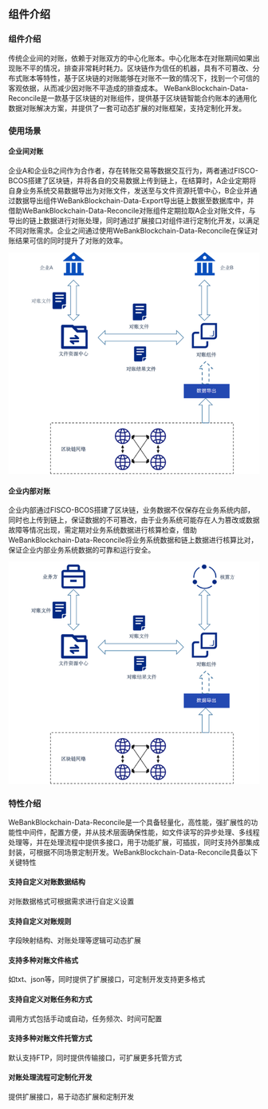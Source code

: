 ## 组件介绍

### 组件介绍

传统企业间的对账，依赖于对账双方的中心化账本。中心化账本在对账期间如果出现账不平的情况，排查非常耗时耗力。区块链作为信任的机器，具有不可篡改、分布式账本等特性，基于区块链的对账能够在对账不一致的情况下，找到一个可信的客观依据，从而减少因对账不平造成的排查成本。
WeBankBlockchain-Data-Reconcile是一款基于区块链的对账组件，提供基于区块链智能合约账本的通用化数据对账解决方案，并提供了一套可动态扩展的对账框架，支持定制化开发。

### 使用场景

#### 企业间对账

企业A和企业B之间作为合作者，存在转账交易等数据交互行为，两者通过FISCO-BCOS搭建了区块链，并将各自的交易数据上传到链上，在结算时，A企业定期将自身业务系统交易数据导出为对账文件，发送至与文件资源托管中心，B企业并通过数据导出组件WeBankBlockchain-Data-Export导出链上数据至数据库中，并借助WeBankBlockchain-Data-Reconcile对账组件定期拉取A企业对账文件，与导出的链上数据进行对账处理，同时通过扩展接口对组件进行定制化开发，以满足不同对账需求。企业之间通过使用WeBankBlockchain-Data-Reconcile在保证对账结果可信的同时提升了对账的效率。


<div width:200 height:100 xmlns:width="http://www.w3.org/1999/xhtml" xmlns:height="http://www.w3.org/1999/xhtml">

![](../../images/WeBankBlockchain-Data-Reconcile/out_reconcile.png)

</div>



#### 企业内部对账

企业内部通过FISCO-BCOS搭建了区块链，业务数据不仅保存在业务系统内部，同时也上传到链上，保证数据的不可篡改，由于业务系统可能存在人为篡改或数据故障等情况出现，需定期对业务系统数据进行核算检查，借助WeBankBlockchain-Data-Reconcile将业务系统数据和链上数据进行核算比对，保证企业内部业务系统数据的可靠和运行安全。

![](../../images/WeBankBlockchain-Data-Reconcile/in_reconcile.png)


### 特性介绍

 WeBankBlockchain-Data-Reconcile是一个具备轻量化，高性能，强扩展性的功能性中间件，配置方便，并从技术层面确保性能，如文件读写的异步处理、多线程处理等，并在处理流程中提供多接口，用于功能扩展，可插拔，同时支持外部集成封装，可根据不同场景定制开发。WeBankBlockchain-Data-Reconcile具备以下关键特性

#### 支持自定义对账数据结构

对账数据格式可根据需求进行自定义设置

#### 支持自定义对账规则

字段映射结构、对账处理等逻辑可动态扩展

#### 支持多种对账文件格式

如txt、json等，同时提供了扩展接口，可定制开发支持更多格式

#### 支持自定义对账任务和方式

调用方式包括手动或自动，任务频次、时间可配置

#### 支持多种对账文件托管方式

默认支持FTP，同时提供传输接口，可扩展更多托管方式

#### 对账处理流程可定制化开发

提供扩展接口，易于动态扩展和定制开发

